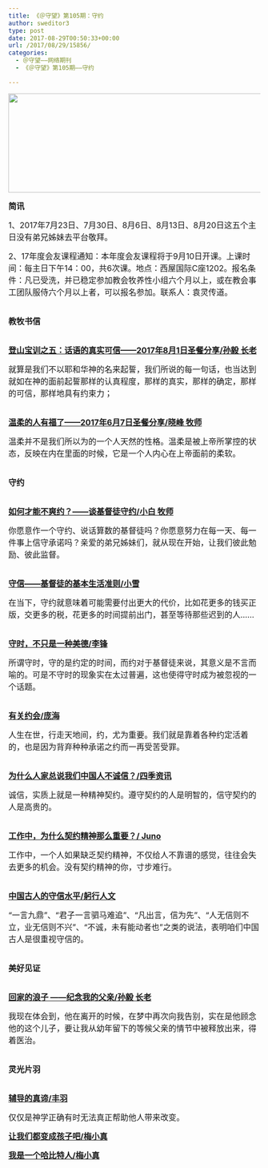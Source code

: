 ```yaml
---
title: 《＠守望》第105期：守约
author: sweditor3
type: post
date: 2017-08-29T00:50:33+00:00
url: /2017/08/29/15856/
categories:
  - ＠守望——网络期刊
  - 《＠守望》第105期——守约

---
```

<img class="aligncenter size-full wp-image-15857" src="http://t5.shwchurch.org/wp-content/uploads/2017/08/刊头.png" alt="" width="886" height="198" srcset="http://t5.shwchurch.org/wp-content/uploads/2017/08/刊头.png 886w, http://t5.shwchurch.org/wp-content/uploads/2017/08/刊头-400x89.png 400w, http://t5.shwchurch.org/wp-content/uploads/2017/08/刊头-600x134.png 600w, http://t5.shwchurch.org/wp-content/uploads/2017/08/刊头-768x172.png 768w, http://t5.shwchurch.org/wp-content/uploads/2017/08/刊头-500x112.png 500w" sizes="(max-width: 886px) 100vw, 886px" />

<span style="font-size: 12pt;"><strong>简讯</strong></span>

<span style="font-size: 12pt;">1、2017年7月23日、7月30日、8月6日、8月13日、8月20日这五个主日没有弟兄姊妹去平台敬拜。</span>

<span style="font-size: 12pt;">2、17年度会友课程通知：本年度会友课程将于9月10日开课。上课时间：每主日下午14：00，共6次课。地点：西屋国际C座1202。报名条件：凡已受洗，并已稳定参加教会牧养性小组六个月以上，或在教会事工团队服侍六个月以上者，可以报名参加。联系人：袁灵传道。</span>

<span style="font-size: 12pt;"><strong><br /> 教牧书信</strong></span>

<span style="font-size: 12pt;"><a href="/2017/08/26/话语的真实可信登山宝训讲道之五/"><strong><br /> 登山宝训之五：话语的真实可信——2017年8月1日圣餐分享/孙毅 长老</strong></a></span>

<span style="font-size: 12pt;">就算是我们不以耶和华神的名来起誓，我们所说的每一句话，也当达到就如在神的面前起誓那样的认真程度，那样的真实，那样的确定，那样的可信，那样地具有约束力；</span>

<span style="font-size: 12pt;"><a href="/2017/08/26/八福之温柔的人有福了/"><strong><br /> 温柔的人有福了——2017年6月7日圣餐分享/晓峰 牧师</strong></a></span>

<span style="font-size: 12pt;">温柔并不是我们所以为的一个人天然的性格。温柔是被上帝所掌控的状态，反映在内在里面的时候，它是一个人内心在上帝面前的柔软。</span>

<span style="font-size: 12pt;"><strong><br /> 守约</strong></span>

<span style="font-size: 12pt;"><a href="/2017/08/26/如何才能不爽约谈基督徒守约/"><strong><br /> 如何才能不爽约？——谈基督徒守约/小白 牧师</strong></a></span>

<span style="font-size: 12pt;">你愿意作一个守约、说话算数的基督徒吗？你愿意努力在每一天、每一件事上信守承诺吗？亲爱的弟兄姊妹们，就从现在开始，让我们彼此勉励、彼此监督。</span>

<span style="font-size: 12pt;"><a href="/2017/08/26/守信基督徒的基本生活准则/"><strong><br /> 守信——基督徒的基本生活准则/小雪</strong></a></span>

<span style="font-size: 12pt;">在当下，守约就意味着可能需要付出更大的代价，比如花更多的钱买正版，交更多的税，花更多的时间提前出门，甚至等待那些迟到的人……</span>

<span style="font-size: 12pt;"><a href="/2017/08/26/守时不只是一种美德/"><strong><br /> 守时，不只是一种美德/李锋</strong></a></span>

<span style="font-size: 12pt;">所谓守时，守的是约定的时间，而约对于基督徒来说，其意义是不言而喻的。可是不守时的现象实在太过普遍，这也使得守时成为被忽视的一个话题。</span>

<span style="font-size: 12pt;"><a href="/2017/08/26/有关约会/"><strong><br /> 有关约会/庞海</strong></a></span>

<span style="font-size: 12pt;">人生在世，行走天地间，约，尤为重要。我们就是靠着各种约定活着的，也是因为背弃种种承诺之约而一再受苦受罪。</span>

<span style="font-size: 12pt;"><a href="/2017/08/29/为什么人家总说我们中国人不诚信/"><strong><br /> 为什么人家总说我们中国人不诚信？/四季资讯</strong></a></span>

<span style="font-size: 12pt;">诚信，实质上就是一种精神契约。遵守契约的人是明智的，信守契约的人是高贵的。</span>

<span style="font-size: 12pt;"><a href="/2017/08/26/工作中为什么契约精神那么重要/"><strong><br /> 工作中，为什么契约精神那么重要？/ Juno</strong></a></span>

<span style="font-size: 12pt;">工作中，一个人如果缺乏契约精神，不仅给人不靠谱的感觉，往往会失去更多的机会。没有契约精神的你，寸步难行。</span>

<span style="font-size: 12pt;"><a href="/2017/08/26/中国古人的守信水平/"><strong><br /> 中国古人的守信水平/躬行人文</strong></a></span>

<span style="font-size: 12pt;">“一言九鼎”、“君子一言驷马难追”、“凡出言，信为先”、“人无信则不立，业无信则不兴”、“不诚，未有能动者也”之类的说法，表明咱们中国古人是很重视守信的。</span>

<span style="font-size: 12pt;"><strong><br /> 美好见证</strong></span>

<span style="font-size: 12pt;"><a href="/2017/08/26/回家的浪子纪念我的父亲/"><strong><br /> 回家的浪子 ——纪念我的父亲/孙毅 长老</strong></a></span>

<span style="font-size: 12pt;">我现在体会到，他在离开的时候，在梦中再次向我告别，实在是他顾念他的这个儿子，要让我从幼年留下的等候父亲的情节中被释放出来，得着医治。</span>

<span style="font-size: 12pt;"><strong><br /> 灵光片羽<br /> </strong></span>

<span style="font-size: 12pt;"><a href="/2017/08/26/辅导的真谛/"><strong><br /> 辅导的真谛/丰羽</strong></a></span>

<span style="font-size: 12pt;">仅仅是神学正确有时无法真正帮助他人带来改变。</span>

<span style="font-size: 12pt;"><a href="/2017/08/26/让我们都变成孩子吧/"><strong>让我们都变成孩子吧/梅小真</strong></a></span>

<span style="font-size: 12pt;"><a href="/2017/08/26/我是一个哈比特人/"><strong>我是一个哈比特人/梅小真</strong></a></span>